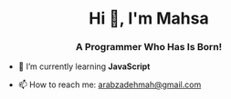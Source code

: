 <h1 align="center">Hi 👋, I'm Mahsa </h1>
<h3 align="center">A Programmer Who Has Is Born!</h3>

- 🌱 I’m currently learning **JavaScript**

- 📫 How to reach me: arabzadehmah@gmail.com
